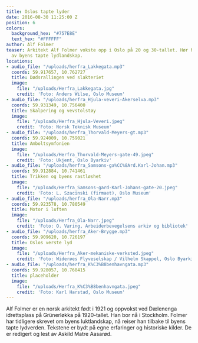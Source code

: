```yaml
---
title: Oslos tapte lyder
date: 2016-08-30 11:25:00 Z
position: 6
colors:
  background_hex: "#757E8E"
  text_hex: "#FFFFFF"
author: Alf Folmer
teaser: Arkitekt Alf Folmer vokste opp i Oslo på 20 og 30-tallet. Hør hans beskrivelser
  av byens tapte lydlandskap.
locations:
- audio_file: "/uploads/herfra_Lakkegata.mp3"
  coords: 59.917657, 10.762727
  title: Dødsrallingen ved slakteriet
  image:
    file: "/uploads/Herfra_Lakkegata.jpg"
    credit: 'Foto: Anders Wilse, Oslo Museum'
- audio_file: "/uploads/herfra_Hjula-veveri-Akerselva.mp3"
  coords: 59.931349, 10.756400
  title: Skalpering og vevstolstøy
  image:
    file: "/uploads/Herfra_Hjula-Veveri.jpeg"
    credit: 'Foto: Norsk Teknisk Museum'
- audio_file: "/uploads/herfra_Thorvald-Meyers-gt.mp3"
  coords: 59.924009, 10.759021
  title: Amboltsymfonien
  image:
    file: "/uploads/Herfra_Thorvald-Meyers-gate-49.jpeg"
    credit: 'Foto: Ukjent, Oslo Byarkiv'
- audio_file: "/uploads/herfra_Samsons-ga%CC%8Ard.Karl-Johan.mp3"
  coords: 59.912884, 10.741461
  title: Trikken og byens rastløshet
  image:
    file: "/uploads/Herfra_Samsons-gard-Karl-Johans-gate-20.jpeg"
    credit: 'Foto: L. Szacinski (firmaet), Oslo Museum'
- audio_file: "/uploads/herfra_Ola-Narr.mp3"
  coords: 59.923578, 10.780549
  title: Motor i luften
  image:
    file: "/uploads/Herfra_Ola-Narr.jpeg"
    credit: 'Foto: O. Væring, Arbeiderbevegelsens arkiv og bibliotek'
- audio_file: "/uploads/herfra_Aker-Brygge.mp3"
  coords: 59.909620, 10.726197
  title: Oslos verste lyd
  image:
    file: "/uploads/Herfra_Aker-mekaniske-verksted.jpeg"
    credit: 'Foto: Widerøes Flyveselskap / Vilhelm Skappel, Oslo Byarkiv'
- audio_file: "/uploads/herfra_K%C3%B8benhavngata.mp3"
  coords: 59.928057, 10.768415
  title: placeholder
  image:
    file: "/uploads/Herfra_K%C3%B8benhavngata.jpeg"
    credit: 'Foto: Karl Harstad, Oslo Museum'
---
```


Alf Folmer er en norsk arkitekt født i 1921 og oppvokst ved Dælenenga idrettsplass på Grünerløkka på 1920-tallet. Han bor nå i Stockholm. Folmer har tidligere skrevet om byens luktlandskap, nå reiser han tilbake til byens tapte lydverden.
Tekstene er bydt på egne erfaringer og historiske kilder. De er redigert og lest av Askild Matre Aasarød.
